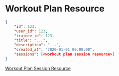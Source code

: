 # Workout Plan Resource


```json
{
    "id": 123,
    "user_id": 123,
    "trainee_id": 123,
    "title": "...",
    "description": "...",
    "created_at": "2020-01-01 00:00:00",
    "sessions": [<workout plan session resource>]
}
```

[Workout Plan Session Resource](sessions/workout_plan_session_resource.md)

